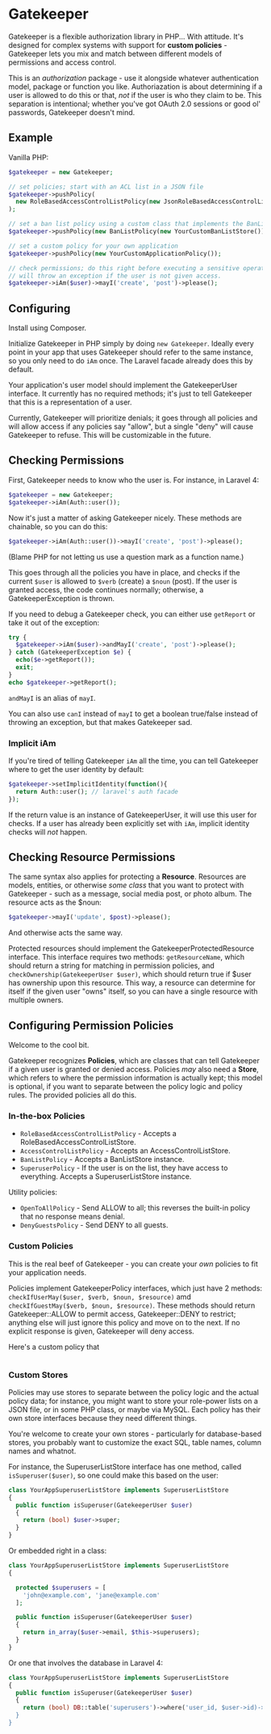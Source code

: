 Gatekeeper
==========

Gatekeeper is a flexible authorization library in PHP... With attitude. It's designed for complex systems with support for **custom policies** - Gatekeeper lets you mix and match between different models of permissions and access control.

This is an *authorization* package - use it alongside whatever authentication model, package or function you like. Authoriazation is about determining if a user is allowed to do this or that, *not* if the user is who they claim to be. This separation is intentional; whether you've got OAuth 2.0 sessions or good ol' passwords, Gatekeeper doesn't mind.

## Example

Vanilla PHP:

```php
$gatekeeper = new Gatekeeper;

// set policies; start with an ACL list in a JSON file
$gatekeeper->pushPolicy(
  new RoleBasedAccessControlListPolicy(new JsonRoleBasedAccessControlListStore('permissions/acl.json'))
);

// set a ban list policy using a custom class that implements the BanListStore interface
$gatekeeper->pushPolicy(new BanListPolicy(new YourCustomBanListStore()));

// set a custom policy for your own application
$gatekeeper->pushPolicy(new YourCustomApplicationPolicy());

// check permissions; do this right before executing a sensitive operation.
// will throw an exception if the user is not given access.
$gatekeeper->iAm($user)->mayI('create', 'post')->please();
```


## Configuring

Install using Composer.

Initialize Gatekeeper in PHP simply by doing `new Gatekeeper`. Ideally every point in your app that uses Gatekeeper should refer to the same instance, so you only need to do `iAm` once. The Laravel facade already does this by default.

Your application's user model should implement the GatekeeperUser interface. It currently has no required methods; it's just to tell Gatekeeper that this is a representation of a user.

Currently, Gatekeeper will prioritize denials; it goes through all policies and will allow access if any policies say "allow", but a single "deny" will cause Gatekeeper to refuse. This will be customizable in the future.

## Checking Permissions

First, Gatekeeper needs to know who the user is. For instance, in Laravel 4:

```php
$gatekeeper = new Gatekeeper;
$gatekeeper->iAm(Auth::user());
```

Now it's just a matter of asking Gatekeeper nicely. These methods are chainable, so you can do this:

```php
$gatekeeper->iAm(Auth::user())->mayI('create', 'post')->please();
```

(Blame PHP for not letting us use a question mark as a function name.)

This goes through all the policies you have in place, and checks if the current `$user` is allowed to `$verb` (create) a `$noun` (post). If the user is granted access, the code continues normally; otherwise, a GatekeeperException is thrown.

If you need to debug a Gatekeeper check, you can either use `getReport` or take it out of the exception:

```php
try {
  $gatekeeper->iAm($user)->andMayI('create', 'post')->please();
} catch (GatekeeperException $e) {
  echo($e->getReport());
  exit;
}
echo $gatekeeper->getReport();
```

`andMayI` is an alias of `mayI`.

You can also use `canI` instead of `mayI` to get a boolean true/false instead of throwing an exception, but that makes Gatekeeper sad.

### Implicit iAm

If you're tired of telling Gatekeeper `iAm` all the time, you can tell Gatekeeper where to get the user identity by default:

```php
$gatekeeper->setImplicitIdentity(function(){
  return Auth::user(); // laravel's auth facade
});
```

If the return value is an instance of GatekeeperUser, it will use this user for checks. If a user has already been explicitly set with `iAm`, implicit identity checks will *not* happen.

## Checking Resource Permissions

The same syntax also applies for protecting a **Resource**. Resources are models, entities, or otherwise _some class_ that you want to protect with Gatekeeper - such as a message, social media post, or photo album. The resource acts as the $noun:

```php
$gatekeeper->mayI('update', $post)->please();
```

And otherwise acts the same way.

Protected resources should implement the GatekeeperProtectedResource interface. This interface requires two methods: `getResourceName`, which should return a string for matching in permission policies, and `checkOwnership(GatekeeperUser $user)`, which should return true if $user has ownership upon this resource. This way, a resource can determine for itself if the given user "owns" itself, so you can have a single resource with multiple owners.

## Configuring Permission Policies

Welcome to the cool bit.

Gatekeeper recognizes **Policies**, which are classes that can tell Gatekeeper if a given user is granted or denied access. Policies _may_ also need a **Store**, which refers to where the permission information is actually kept; this model is optional, if you want to separate between the policy logic and policy rules. The provided policies all do this.

### In-the-box Policies

- `RoleBasedAccessControlListPolicy` - Accepts a RoleBasedAccessControlListStore.
- `AccessControlListPolicy` - Accepts an AccessControlListStore.
- `BanListPolicy` - Accepts a BanListStore instance.
- `SuperuserPolicy` - If the user is on the list, they have access to everything. Accepts a SuperuserListStore instance.

Utility policies:

- `OpenToAllPolicy` - Send ALLOW to all; this reverses the built-in policy that no response means denial.
- `DenyGuestsPolicy` - Send DENY to all guests.

### Custom Policies

This is the real beef of Gatekeeper - you can create your *own* policies to fit your application needs.

Policies implement GatekeeperPolicy interfaces, which just have 2 methods: `checkIfUserMay($user, $verb, $noun, $resource)` amd `checkIfGuestMay($verb, $noun, $resource)`. These methods should return Gatekeeper::ALLOW to permit access, Gatekeeper::DENY to restrict; anything else will just ignore this policy and move on to the next. If no explicit response is given, Gatekeeper will deny access.

Here's a custom policy that 

```php

```

### Custom Stores

Policies may use stores to separate between the policy logic and the actual policy data; for instance, you might want to store your role-power lists on a JSON file, or in some PHP class, or maybe via MySQL. Each policy has their own store interfaces because they need different things.

You're welcome to create your own stores - particularly for database-based stores, you probably want to customize the exact SQL, table names, column names and whatnot.

For instance, the SuperuserListStore interface has one method, called `isSuperuser($user)`, so one could make this based on the user:

```php
class YourAppSuperuserListStore implements SuperuserListStore
{
  public function isSuperuser(GatekeeperUser $user)
  {
    return (bool) $user->super;
  }
}
```

Or embedded right in a class:

```php
class YourAppSuperuserListStore implements SuperuserListStore
{

  protected $superusers = [
    'john@example.com', 'jane@example.com'
  ];

  public function isSuperuser(GatekeeperUser $user)
  {
    return in_array($user->email, $this->superusers);
  }
}
```

Or one that involves the database in Laravel 4:

```php
class YourAppSuperuserListStore implements SuperuserListStore
{
  public function isSuperuser(GatekeeperUser $user)
  {
    return (bool) DB::table('superusers')->where('user_id, $user->id)->count() === 1;
  }
}
```


